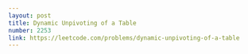 ```yaml
---
layout: post
title: Dynamic Unpivoting of a Table
number: 2253
link: https://leetcode.com/problems/dynamic-unpivoting-of-a-table
---
```

